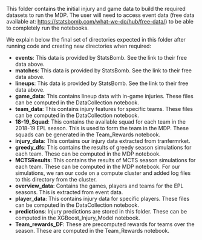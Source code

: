This folder contains the initial injury and game data to build the required datasets to run the MDP. The user will need to access event data (free data available at: https://statsbomb.com/what-we-do/hub/free-data/) to be able to completely run the notebooks. 

We explain below the final set of directories expected in this folder after running code and creating new directories when required:

- **events**: This data is provided by StatsBomb. See the link to their free data above.
- **matches**: This data is provided by StatsBomb. See the link to their free data above.
- **lineups**: This data is provided by StatsBomb. See the link to their free data above.
- **game_data**: This contains lineup data with in-game injuries. These files can be computed in the DataCollection notebook.
- **team_data**: This contains injury features for specific teams. These files can be computed in the DataCollection notebook.
- **18-19_Squad**: This contains the available squad for each team in the 2018-19 EPL season. This is used to form the team in the MDP. These squads can be generated in the Team_Rewards notebook.
- **injury_data**: This contains our injury data extracted from tranfermrket.
- **greedy_dfs**: This contains the results of greedy season simulations for each team. These can be computed in the MDP notebook.
- **MCTSResults**: This contains the results of MCTS season simulations for each team. These can be computed in the MDP notebook. For our simulations, we ran our code on a compute cluster and added log files to this directory from the cluster.
- **overview_data**: Contains the games, players and teams for the EPL seasons. This is extracted from event data.
- **player_data**: This contains injury data for specific players. These files can be computed in the DataCollection notebook.
- **predictions**: Injury predictions are stored in this folder. These can be computed in the XGBoost_Injury_Model notebook.
- **Team_rewards_DF**: These are precomputed rewards for teams over the season. These are computed in the Team_Rewards notebook.

